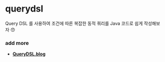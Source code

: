 # querydsl
Query DSL 를 사용하여 조건에 따른 복잡한 동적 쿼리를 Java 코드로 쉽게 작성해보자 😙
### add more
- <b><a href="https://everlasting-cello-2b6.notion.site/JPA-c83ad21ade4a4258a83f0da5e9f20c52">QueryDSL.blog</a></br>
